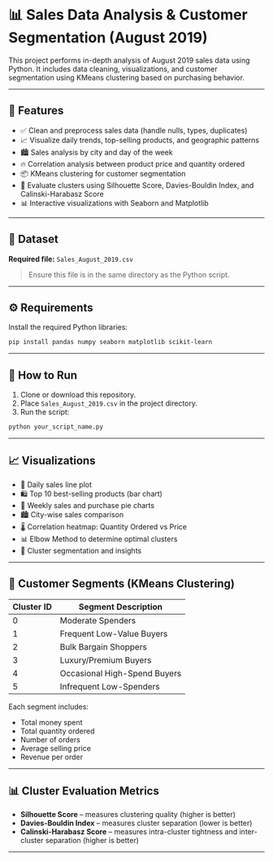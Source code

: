 # 📊 Sales Data Analysis & Customer Segmentation (August 2019)
This project performs in-depth analysis of August 2019 sales data using Python. It includes data cleaning, visualizations, and customer segmentation using KMeans clustering based on purchasing behavior.

---
## 🧾 Features

- ✅ Clean and preprocess sales data (handle nulls, types, duplicates)
- 📈 Visualize daily trends, top-selling products, and geographic patterns
- 🏙️ Sales analysis by city and day of the week
- 🔥 Correlation analysis between product price and quantity ordered
- 📦 KMeans clustering for customer segmentation
- 📐 Evaluate clusters using Silhouette Score, Davies-Bouldin Index, and Calinski-Harabasz Score
- 📊 Interactive visualizations with Seaborn and Matplotlib

---

## 📁 Dataset

**Required file:** `Sales_August_2019.csv`

> Ensure this file is in the same directory as the Python script.

---

## ⚙️ Requirements

Install the required Python libraries:

```bash
pip install pandas numpy seaborn matplotlib scikit-learn
```

---

## 🚀 How to Run

1. Clone or download this repository.
2. Place `Sales_August_2019.csv` in the project directory.
3. Run the script:
```bash
python your_script_name.py
```

---

## 📈 Visualizations

- 📆 Daily sales line plot
- 🛍️ Top 10 best-selling products (bar chart)
- 📅 Weekly sales and purchase pie charts
- 🏙️ City-wise sales comparison
- 🌡️ Correlation heatmap: Quantity Ordered vs Price
- 📊 Elbow Method to determine optimal clusters
- 👥 Cluster segmentation and insights

---

## 🧠 Customer Segments (KMeans Clustering)

| Cluster ID | Segment Description             |
|------------|----------------------------------|
| 0          | Moderate Spenders                |
| 1          | Frequent Low-Value Buyers        |
| 2          | Bulk Bargain Shoppers            |
| 3          | Luxury/Premium Buyers            |
| 4          | Occasional High-Spend Buyers     |
| 5          | Infrequent Low-Spenders          |

Each segment includes:
- Total money spent
- Total quantity ordered
- Number of orders
- Average selling price
- Revenue per order

---

## 📊 Cluster Evaluation Metrics

- **Silhouette Score** – measures clustering quality (higher is better)
- **Davies-Bouldin Index** – measures cluster separation (lower is better)
- **Calinski-Harabasz Score** – measures intra-cluster tightness and inter-cluster separation (higher is better)

---

